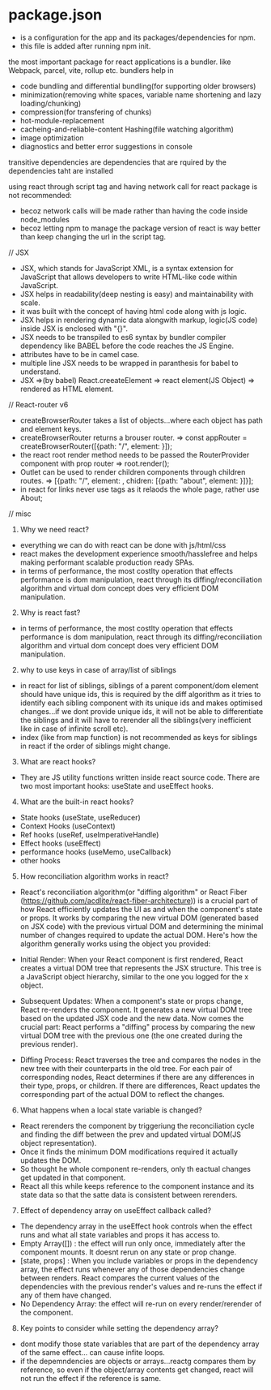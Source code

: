 # package.json

- is a configuration for the app and its packages/dependencies for npm.
- this file is added after running npm init.

the most important package for react applications is a bundler. like Webpack, parcel, vite, rollup etc.
bundlers help in

- code bundling and differential bundling(for supporting older browsers)
- minimization(removing white spaces, variable name shortening and lazy loading/chunking)
- compression(for transfering of chunks)
- hot-module-replacement
- cacheing-and-reliable-content Hashing(file watching algorithm)
- image optimization
- diagnostics and better error suggestions in console

transitive dependencies are dependencies that are rquired by the dependencies taht are installed

using react through script tag and having network call for react package is not recommended:

- becoz network calls will be made rather than having the code inside node_modules
- becoz letting npm to manage the package version of react is way better than keep changing the url in the script tag.

// JSX

- JSX, which stands for JavaScript XML, is a syntax extension for JavaScript that allows developers to write HTML-like code within JavaScript.
- JSX helps in readability(deep nesting is easy) and maintainability with scale.
- it was built with the concept of having html code along with js logic.
- JSX helps in rendering dynamic data alongwith markup, logic(JS code) inside JSX is enclosed with "{}".
- JSX needs to be transpiled to es6 syntax by bundler compiler dependency like BABEL before the code reaches the JS Engine.
- attributes have to be in camel case.
- multiple line JSX needs to be wrapped in paranthesis for babel to understand.
- JSX =>(by babel) React.creeateElement => react element(JS Object) => rendered as HTML element.

// React-router v6

- createBrowserRouter takes a list of objects...where each object has path and element keys.
- createBrowserRouter returns a brouser router. => const appRouter = createBrowserRouter([{path: "/", element: <App />}]);
- the react root render method needs to be passed the RouterProvider component with prop router => root.render(<RouterProvider router={appRouter} />);
- Outlet can be used to render children components through children routes. => [{path: "/", element: <App />, chidren: [{path: "about", element: <About />}]}];
- in react for links never use <a> tags as it relaods the whole page, rather use <Link to="">About</Link>;

// misc

1. Why we need react?

- everything we can do with react can be done with js/html/css
- react makes the development experience smooth/hasslefree and helps making performant scalable production ready SPAs.
- in terms of performance, the most costlty operation that effects performance is dom manipulation, react through its diffing/reconciliation algorithm and virtual dom concept does very efficient DOM manipulation.

2. Why is react fast?

- in terms of performance, the most costlty operation that effects performance is dom manipulation, react through its diffing/reconciliation algorithm and virtual dom concept does very efficient DOM manipulation.

2. why to use keys in case of array/list of siblings

- in react for list of siblings, siblings of a parent component/dom element should have unique ids, this is required by the diff algorithm as it tries to identify each sibling component with its unique ids and makes optimised changes...if we dont provide unique ids, it will not be able to differentiate the siblings and it will have to rerender all the siblings(very inefficient like in case of infinite scroll etc).
- index (like from map function) is not recommended as keys for siblings in react if the order of siblings might change.

3. What are react hooks?

- They are JS utility functions written inside react source code. There are two most important hooks: useState and useEffect hooks.

4. What are the built-in react hooks?

- State hooks (useState, useReducer)
- Context Hooks (useContext)
- Ref hooks (useRef, useImperativeHandle)
- Effect hooks (useEffect)
- performance hooks (useMemo, useCallback)
- other hooks

5. How reconciliation algorithm works in react?

- React's reconciliation algorithm(or "diffing algorithm" or React Fiber (https://github.com/acdlite/react-fiber-architecture)) is a crucial part of how React efficiently updates the UI as and when the component's state or props. It works by comparing the new virtual DOM (generated based on JSX code) with the previous virtual DOM and determining the minimal number of changes required to update the actual DOM. Here's how the algorithm generally works using the object you provided:

- Initial Render:
  When your React component is first rendered, React creates a virtual DOM tree that represents the JSX structure. This tree is a JavaScript object hierarchy, similar to the one you logged for the x object.

- Subsequent Updates:
  When a component's state or props change, React re-renders the component.
  It generates a new virtual DOM tree based on the updated JSX code and the new data.
  Now comes the crucial part: React performs a "diffing" process by comparing the new virtual DOM tree with the previous one (the one created during the previous render).

- Diffing Process:
  React traverses the tree and compares the nodes in the new tree with their counterparts in the old tree.
  For each pair of corresponding nodes, React determines if there are any differences in their type, props, or children.
  If there are differences, React updates the corresponding part of the actual DOM to reflect the changes.

6. What happens when a local state variable is changed?

- React rerenders the component by triggeriung the reconciliation cycle and finding the diff between the prev and updated virtual DOM(JS object representation).
- Once it finds the minimum DOM modifications required it actually updates the DOM.
- So thought he whole component re-renders, only th eactual changes get updated in that component.
- React all this while keeps reference to the component instance and its state data so that the satte data is consistent between rerenders.

7. Effect of dependency array on useEffect callback called?

- The dependency array in the useEffect hook controls when the effect runs and what all state variables and props it has access to.
- Empty Array([]) : the effect will run only once, immediately after the component mounts. It doesnt rerun on any state or prop change.
- [state, props] : When you include variables or props in the dependency array, the effect runs whenever any of those dependencies change between renders. React compares the current values of the dependencies with the previous render's values and re-runs the effect if any of them have changed.
- No Dependency Array: the effect will re-run on every render/rerender of the component.

8. Key points to consider while setting the dependency array?

- dont modify those state variables that are part of the dependency array of the same effect... can cause infite loops.
- if the depemndencies are objects or arrays...reactg compares them by reference, so even if the object/array contents get changed, react will not run the effect if the reference is same.
